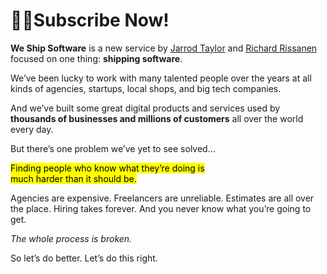 # Subscribe Now!

**We Ship Software** is a new service by [Jarrod Taylor][rjt] and
[Richard Rissanen][rar] focused on one thing: **shipping software**.

<!-- TODO: Add testimonials. -->

We’ve been lucky to work with many talented people over the years at all kinds
of agencies, startups, local shops, and big tech companies. 

And we’ve built some great digital products and services used by
**thousands of businesses and millions of customers**
all over the world every day.

But there’s one problem we’ve yet to see solved…

<p>
  <mark>Finding people who know what they’re doing is</mark>
<br />
  <mark>much harder than it should be.</mark>
</p>

Agencies are expensive. Freelancers are unreliable.
Estimates are all over the place. Hiring takes forever.
And you never know what you’re going to get.
<!-- A few more of these. -->

_The whole process is broken._

So let’s do better. Let’s do this right.

[rjt]: http://jarrodtaylor.me/readme
[rar]: https://richard.is
[email]: mailto:email@weshipsoftware.com

<style>h1::before {content: "🧑‍💻";}</style>
